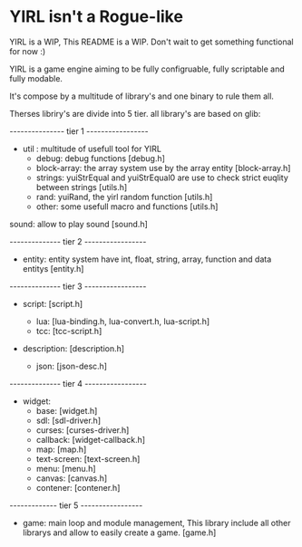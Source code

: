# YIRL isn't a Rogue-like

YIRL is a WIP,
This README is a WIP.
Don't wait to get something functional for now :)

YIRL is a game engine aiming to be fully configruable, fully scriptable and
fully modable.

It's compose by a multitude of library's and one binary to rule them all.

Therses libriry's are divide into 5 tier.
all library's are based on glib:

--------------- tier 1 -----------------

* util : multitude of usefull tool for YIRL
	* debug: debug functions [debug.h]
	* block-array: the array system use by the array entity [block-array.h]
	* strings: yuiStrEqual and yuiStrEqual0 are use to check
		 strict euqlity between strings [utils.h]
	* rand: yuiRand, the yirl random function [utils.h]
	* other: some usefull macro and functions [utils.h]

sound: allow to play sound [sound.h]

-------------- tier 2 -----------------

* entity: entity system 
 	  have int, float, string, array, function and data entitys
	  [entity.h]

-------------- tier 3 -----------------

* script: [script.h]
	* lua: [lua-binding.h, lua-convert.h, lua-script.h]
	* tcc: [tcc-script.h]

* description: [description.h]
	* json: [json-desc.h]

-------------- tier 4 -----------------

* widget:
	* base: [widget.h]
	* sdl: [sdl-driver.h]
	* curses: [curses-driver.h]
	* callback: [widget-callback.h]
	* map: [map.h]
	* text-screen: [text-screen.h]
	* menu: [menu.h]
	* canvas: [canvas.h]
	* contener: [contener.h] 

------------- tier 5 -----------------


* game: main loop and module management,
      This library include all other librarys and allow to easily create
      a game.
      [game.h]
